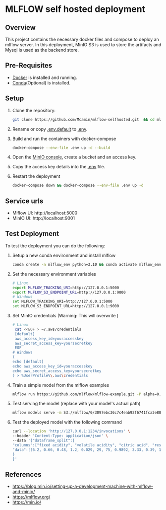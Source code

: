 # MLFLOW self hosted deployment 

## Overview 
This project contains the necessary docker files and compose to deploy an mlflow server. 
In this deployment, MinIO S3 is used to store the artifacts and Mysql is used as the backend store. 

## Pre-Requisites
- [Docker](https://www.docker.com/) is installed and running.
- [Conda](https://www.anaconda.com/)(Optional) is installed.

## Setup 
1. Clone the repository:

    ```bash
    git clone https://github.com/Mcamin/mlflow-selfhosted.git  && cd mlflow-selfhosted
    ```
2. Rename or copy [.env.default](.env.default) to [.env](.env).  
3. Build and run the containers with docker-compose
   ```bash
   docker-compose --env-file .env up -d --build
   ```
4. Open the [MinIO console](http://localhost:9001), create a bucket and an access key. 
5. Copy the access key details into the [.env](.env) file.
6. Restart the deployment
      ```bash
   docker-compose down && docker-compose --env-file .env up -d 
   ```

## Service urls
- Mlflow UI: http://localhost:5000
- MinIO UI: http://localhost:9001

## Test Deployment
To test the deployment you can do the following: 
1. Setup a new conda environment and install mlflow 
   ```bash
   conda create -n mlflow_env python=3.10 && conda activate mlflow_env && pip install mlflow && pip install boto3
   ```
2. Set the necessary environment variables
   ```bash 
   # Linux 
   export MLFLOW_TRACKING_URI=http://127.0.0.1:5000
   export MLFLOW_S3_ENDPOINT_URL=http://127.0.0.1:9000
   # Windows 
   set MLFLOW_TRACKING_URI=http://127.0.0.1:5000
   set MLFLOW_S3_ENDPOINT_URL=http://127.0.0.1:9000
   ```
3. Set MinIO credentials (Warning: This will overwrite )
   ```bash
   # Linux
    cat <<EOF > ~/.aws/credentials
    [default]
    aws_access_key_id=youraccesskey
    aws_secret_access_key=yoursecretkey
    EOF
   # Windows 
   (
   echo [default]
   echo aws_access_key_id=youraccesskey
   echo aws_secret_access_key=yoursecretkey
   ) > %UserProfile%\.aws\credentials
   ```
4. Train a simple model from the mlflow examples 
   ```bash
   mlflow run https://github.com/mlflow/mlflow-example.git -P alpha=0.42
   ```
5. Test serving the model (replace with your model's actual path)
   ```bash
   mlflow models serve -m S3://mlflow/0/3097ebc36c7c4eab92f6741fca3e88f8/artifacts/model --env-manager=local -p 1234
   ```
6. Test the deployed model with the following command 
   ```bash
   curl --location 'http://127.0.0.1:1234/invocations' \
   --header 'Content-Type: application/json' \
   --data '{"dataframe_split":{
   "columns":["fixed acidity", "volatile acidity", "citric acid", "residual sugar", "chlorides", "free sulfur dioxide", "total sulfur dioxide", "density", "pH", "sulphates", "alcohol"],
   "data":[[6.2, 0.66, 0.48, 1.2, 0.029, 29, 75, 0.9892, 3.33, 0.39, 12.8]]
   }
   }'  
   ```



## References 
- https://blog.min.io/setting-up-a-development-machine-with-mlflow-and-minio/
- https://mlflow.org/
- https://min.io/



